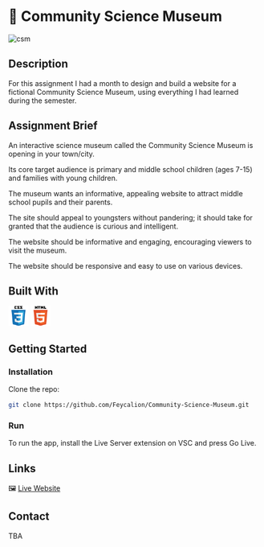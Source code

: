 # :microscope: Community Science Museum

![csm](https://github.com/Feycalion/Community-Science-Museum/assets/90476295/de4860a3-b805-44bf-9545-ab4b465c3af2)

## Description

For this assignment I had a month to design and build a website for a fictional Community Science Museum, using everything I had learned during the semester.

## Assignment Brief

An interactive science museum called the Community Science Museum is opening in your town/city. 

Its core target audience is primary and middle school children (ages 7-15) and families with young children. 

The museum wants an informative, appealing website to attract middle school pupils and their parents. 

The site should appeal to youngsters without pandering; it should take for granted that the audience is curious and intelligent. 

The website should be informative and engaging, encouraging viewers to visit the museum. 

The website should be responsive and easy to use on various devices.

## Built With

<p align="left"><img src="https://raw.githubusercontent.com/devicons/devicon/master/icons/css3/css3-original-wordmark.svg" alt="css3" width="40" height="40"/> <img src="https://raw.githubusercontent.com/devicons/devicon/master/icons/html5/html5-original-wordmark.svg" alt="html5" width="40" height="40"/> </p>

## Getting Started

### Installation

Clone the repo:

```bash
git clone https://github.com/Feycalion/Community-Science-Museum.git
```

### Run

To run the app, install the Live Server extension on VSC and press Go Live.

## Links

:framed_picture: [Live Website](https://reliable-gumption-3d02b9.netlify.app/)

## Contact

TBA
